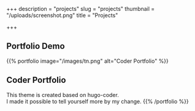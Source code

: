 +++
description = "projects"
slug = "projects"
thumbnail = "/uploads/screenshot.png"
title = "Projects"

+++
## Portfolio Demo

{{% portfolio image="/images/tn.png" alt="Coder Portfolio" %}}

## Coder Portfolio

This theme is created based on hugo-coder.  
I made it possible to tell yourself more by my change.
{{% /portfolio %}}
